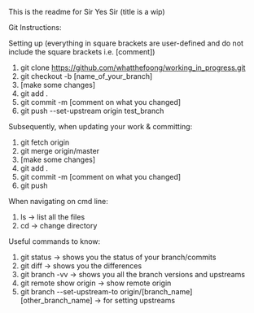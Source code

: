 This is the readme for Sir Yes Sir (title is a wip)

Git Instructions:

Setting up (everything in square brackets are user-defined and do not include the square brackets i.e. [comment])
1. git clone https://github.com/whatthefoong/working_in_progress.git
2. git checkout -b [name_of_your_branch]
3. [make some changes]
4. git add .
5. git commit -m [comment on what you changed]
6. git push --set-upstream origin test_branch

Subsequently, when updating your work & committing:
1. git fetch origin
2. git merge origin/master
3. [make some changes]
4. git add .
5. git commit -m [comment on what you changed]
6. git push

When navigating on cmd line:
1. ls -> list all the files
2. cd -> change directory

Useful commands to know:
1. git status -> shows you the status of your branch/commits
2. git diff -> shows you the differences
3. git branch -vv -> shows you all the branch versions and upstreams
4. git remote show origin -> show remote origin
5. git branch --set-upstream-to origin/[branch_name] [other_branch_name] -> for setting upstreams
